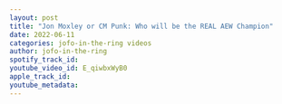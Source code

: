 ```yaml
---
layout: post
title: "Jon Moxley or CM Punk: Who will be the REAL AEW Champion"
date: 2022-06-11
categories: jofo-in-the-ring videos
author: jofo-in-the-ring
spotify_track_id: 
youtube_video_id: E_qiwbxWyB0
apple_track_id: 
youtube_metadata: 
---
```

